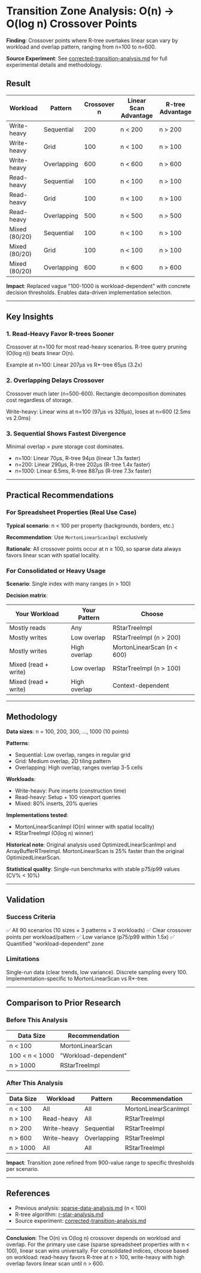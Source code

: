 # Transition Zone Analysis: O(n) → O(log n) Crossover Points

**Finding**: Crossover points where R-tree overtakes linear scan vary by workload and overlap pattern, ranging from n=100 to n=600.

**Source Experiment**: See [corrected-transition-analysis.md](../../archive/docs/experiments/corrected-transition-analysis.md) for full experimental details and methodology.

## Result

| Workload      | Pattern     | Crossover n | Linear Scan Advantage | R-tree Advantage |
| ------------- | ----------- | ----------- | --------------------- | ---------------- |
| Write-heavy   | Sequential  | 200         | n < 200               | n > 200          |
| Write-heavy   | Grid        | 100         | n < 100               | n > 100          |
| Write-heavy   | Overlapping | 600         | n < 600               | n > 600          |
| Read-heavy    | Sequential  | 100         | n < 100               | n > 100          |
| Read-heavy    | Grid        | 100         | n < 100               | n > 100          |
| Read-heavy    | Overlapping | 500         | n < 500               | n > 500          |
| Mixed (80/20) | Sequential  | 100         | n < 100               | n > 100          |
| Mixed (80/20) | Grid        | 100         | n < 100               | n > 100          |
| Mixed (80/20) | Overlapping | 600         | n < 600               | n > 600          |

**Impact**: Replaced vague "100-1000 is workload-dependent" with concrete decision thresholds. Enables data-driven implementation selection.

---

## Key Insights

### 1. Read-Heavy Favor R-trees Sooner

Crossover at n=100 for most read-heavy scenarios. R-tree query pruning (O(log n)) beats linear O(n).

Example at n=100: Linear 207µs vs R*-tree 65µs (3.2x)

### 2. Overlapping Delays Crossover

Crossover much later (n=500-600). Rectangle decomposition dominates cost regardless of storage.

Write-heavy: Linear wins at n=100 (97µs vs 326µs), loses at n=600 (2.5ms vs 2.0ms)

### 3. Sequential Shows Fastest Divergence

Minimal overlap = pure storage cost dominates.

- n=100: Linear 70µs, R-tree 94µs (linear 1.3x faster)
- n=200: Linear 290µs, R-tree 202µs (R-tree 1.4x faster)
- n=1000: Linear 6.5ms, R-tree 887µs (R-tree 7.3x faster)

---

## Practical Recommendations

### For Spreadsheet Properties (Real Use Case)

**Typical scenario**: n < 100 per property (backgrounds, borders, etc.)

**Recommendation**: Use `MortonLinearScanImpl` exclusively

**Rationale**: All crossover points occur at n ≥ 100, so sparse data always favors linear scan with spatial locality.

### For Consolidated or Heavy Usage

**Scenario**: Single index with many ranges (n > 100)

**Decision matrix**:

| Your Workload        | Your Pattern | Choose                     |
| -------------------- | ------------ | -------------------------- |
| Mostly reads         | Any          | RStarTreeImpl              |
| Mostly writes        | Low overlap  | RStarTreeImpl (n > 200)    |
| Mostly writes        | High overlap | MortonLinearScan (n < 600) |
| Mixed (read + write) | Low overlap  | RStarTreeImpl (n > 100)    |
| Mixed (read + write) | High overlap | Context-dependent          |

---

## Methodology

**Data sizes**: n = 100, 200, 300, ..., 1000 (10 points)

**Patterns**:

- Sequential: Low overlap, ranges in regular grid
- Grid: Medium overlap, 2D tiling pattern
- Overlapping: High overlap, ranges overlap 3-5 cells

**Workloads**:

- Write-heavy: Pure inserts (construction time)
- Read-heavy: Setup + 100 viewport queries
- Mixed: 80% inserts, 20% queries

**Implementations tested**:

- MortonLinearScanImpl (O(n) winner with spatial locality)
- RStarTreeImpl (O(log n) winner)

**Historical note**: Original analysis used OptimizedLinearScanImpl and ArrayBufferRTreeImpl. MortonLinearScan is 25% faster than the original OptimizedLinearScan.

**Statistical quality**: Single-run benchmarks with stable p75/p99 values (CV% < 10%)

---

## Validation

### Success Criteria

✅ All 90 scenarios (10 sizes × 3 patterns × 3 workloads)
✅ Clear crossover points per workload/pattern
✅ Low variance (p75/p99 within 1.5x)
✅ Quantified "workload-dependent" zone

### Limitations

Single-run data (clear trends, low variance). Discrete sampling every 100. Implementation-specific to MortonLinearScan vs R*-tree.

---

## Comparison to Prior Research

### Before This Analysis

| Data Size      | Recommendation       |
| -------------- | -------------------- |
| n < 100        | MortonLinearScan     |
| 100 < n < 1000 | "Workload-dependent" |
| n > 1000       | RStarTreeImpl        |

### After This Analysis

| Data Size | Workload    | Pattern     | Recommendation       |
| --------- | ----------- | ----------- | -------------------- |
| n < 100   | All         | All         | MortonLinearScanImpl |
| n > 100   | Read-heavy  | All         | RStarTreeImpl        |
| n > 200   | Write-heavy | Sequential  | RStarTreeImpl        |
| n > 600   | Write-heavy | Overlapping | RStarTreeImpl        |
| n > 1000  | All         | All         | RStarTreeImpl        |

**Impact**: Transition zone refined from 900-value range to specific thresholds per scenario.

---

## References

- Previous analysis: [sparse-data-analysis.md](./sparse-data-analysis.md) (n < 100)
- R-tree algorithm: [r-star-analysis.md](./r-star-analysis.md)
- Source experiment: [corrected-transition-analysis.md](../../archive/docs/experiments/corrected-transition-analysis.md)

---

**Conclusion**: The O(n) vs O(log n) crossover depends on workload and overlap. For the primary use case (sparse spreadsheet properties with n < 100), linear scan wins universally. For consolidated indices, choose based on workload: read-heavy favors R-tree at n > 100, write-heavy with high overlap favors linear scan until n > 600.
